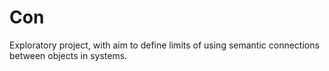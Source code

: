 # Con

Exploratory project, with aim to define limits of using semantic
connections between objects in systems.

